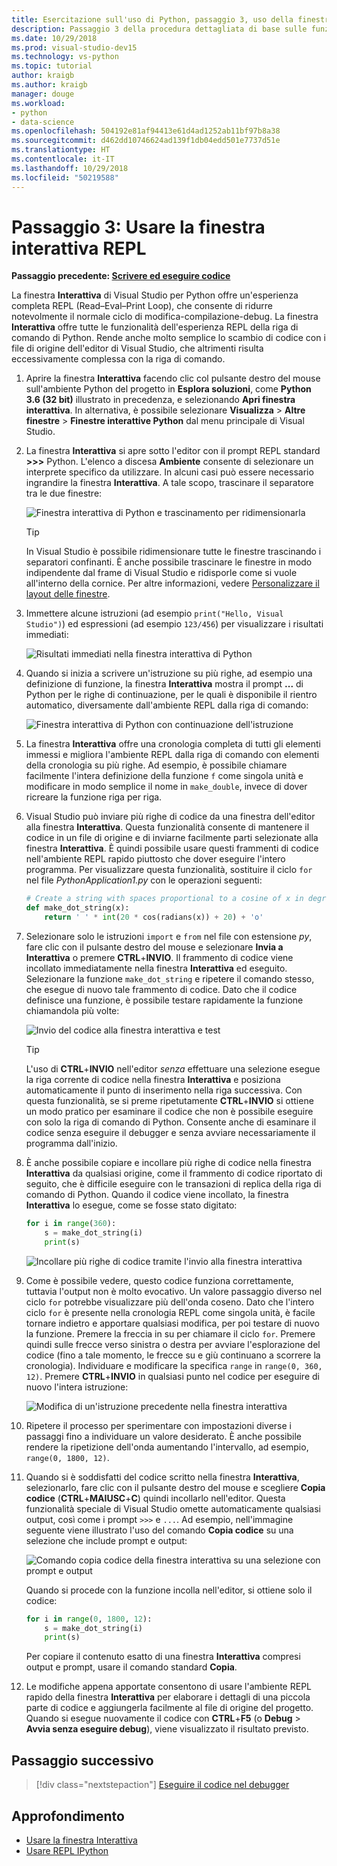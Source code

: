 ```yaml
---
title: Esercitazione sull'uso di Python, passaggio 3, uso della finestra interattiva REPL
description: Passaggio 3 della procedura dettagliata di base sulle funzionalità di Visual Studio, dedicato alla finestra interattiva REPL di Python.
ms.date: 10/29/2018
ms.prod: visual-studio-dev15
ms.technology: vs-python
ms.topic: tutorial
author: kraigb
ms.author: kraigb
manager: douge
ms.workload:
- python
- data-science
ms.openlocfilehash: 504192e81af94413e61d4ad1252ab11bf97b8a38
ms.sourcegitcommit: d462dd10746624ad139f1db04edd501e7737d51e
ms.translationtype: HT
ms.contentlocale: it-IT
ms.lasthandoff: 10/29/2018
ms.locfileid: "50219588"
---
```

# <a name="step-3-use-the-interactive-repl-window"></a>Passaggio 3: Usare la finestra interattiva REPL

**Passaggio precedente: [Scrivere ed eseguire codice](tutorial-working-with-python-in-visual-studio-step-02-writing-code.md)**

La finestra **Interattiva** di Visual Studio per Python offre un'esperienza completa REPL (Read–Eval–Print Loop), che consente di ridurre notevolmente il normale ciclo di modifica-compilazione-debug. La finestra **Interattiva** offre tutte le funzionalità dell'esperienza REPL della riga di comando di Python. Rende anche molto semplice lo scambio di codice con i file di origine dell'editor di Visual Studio, che altrimenti risulta eccessivamente complessa con la riga di comando.

1. Aprire la finestra **Interattiva** facendo clic col pulsante destro del mouse sull'ambiente Python del progetto in **Esplora soluzioni**, come **Python 3.6 (32 bit)** illustrato in precedenza, e selezionando **Apri finestra interattiva**. In alternativa, è possibile selezionare **Visualizza** > **Altre finestre** > **Finestre interattive Python** dal menu principale di Visual Studio.

1. La finestra **Interattiva** si apre sotto l'editor con il prompt REPL standard **>>>** Python. L'elenco a discesa **Ambiente** consente di selezionare un interprete specifico da utilizzare. In alcuni casi può essere necessario ingrandire la finestra **Interattiva**. A tale scopo, trascinare il separatore tra le due finestre:

    ![Finestra interattiva di Python e trascinamento per ridimensionarla](media/vs-getting-started-python-11-interactive1b.png)

    > [!Tip]
    > In Visual Studio è possibile ridimensionare tutte le finestre trascinando i separatori confinanti. È anche possibile trascinare le finestre in modo indipendente dal frame di Visual Studio e ridisporle come si vuole all'interno della cornice. Per altre informazioni, vedere [Personalizzare il layout delle finestre](../ide/customizing-window-layouts-in-visual-studio.md).

1. Immettere alcune istruzioni (ad esempio `print("Hello, Visual Studio")`) ed espressioni (ad esempio `123/456`) per visualizzare i risultati immediati:

    ![Risultati immediati nella finestra interattiva di Python](media/vs-getting-started-python-12-interactive2.png)

1. Quando si inizia a scrivere un'istruzione su più righe, ad esempio una definizione di funzione, la finestra **Interattiva** mostra il prompt **...** di Python per le righe di continuazione, per le quali è disponibile il rientro automatico, diversamente dall'ambiente REPL dalla riga di comando:

    ![Finestra interattiva di Python con continuazione dell'istruzione](media/vs-getting-started-python-13-interactive3.png)

1. La finestra **Interattiva** offre una cronologia completa di tutti gli elementi immessi e migliora l'ambiente REPL dalla riga di comando con elementi della cronologia su più righe. Ad esempio, è possibile chiamare facilmente l'intera definizione della funzione `f` come singola unità e modificare in modo semplice il nome in `make_double`, invece di dover ricreare la funzione riga per riga.

1. Visual Studio può inviare più righe di codice da una finestra dell'editor alla finestra **Interattiva**. Questa funzionalità consente di mantenere il codice in un file di origine e di inviarne facilmente parti selezionate alla finestra **Interattiva**. È quindi possibile usare questi frammenti di codice nell'ambiente REPL rapido piuttosto che dover eseguire l'intero programma. Per visualizzare questa funzionalità, sostituire il ciclo `for` nel file *PythonApplication1.py* con le operazioni seguenti:

    ```python
    # Create a string with spaces proportional to a cosine of x in degrees
    def make_dot_string(x):
        return ' ' * int(20 * cos(radians(x)) + 20) + 'o'
    ```

1. Selezionare solo le istruzioni `import` e `from` nel file con estensione *py*, fare clic con il pulsante destro del mouse e selezionare **Invia a Interattiva** o premere **CTRL**+**INVIO**. Il frammento di codice viene incollato immediatamente nella finestra **Interattiva** ed eseguito. Selezionare la funzione `make_dot_string` e ripetere il comando stesso, che esegue di nuovo tale frammento di codice. Dato che il codice definisce una funzione, è possibile testare rapidamente la funzione chiamandola più volte:

    ![Invio del codice alla finestra interattiva e test](media/vs-getting-started-python-14-interactive4.png)

    > [!Tip]
    > L'uso di **CTRL**+**INVIO** nell'editor *senza* effettuare una selezione esegue la riga corrente di codice nella finestra **Interattiva** e posiziona automaticamente il punto di inserimento nella riga successiva. Con questa funzionalità, se si preme ripetutamente **CTRL**+**INVIO** si ottiene un modo pratico per esaminare il codice che non è possibile eseguire con solo la riga di comando di Python. Consente anche di esaminare il codice senza eseguire il debugger e senza avviare necessariamente il programma dall'inizio.

1. È anche possibile copiare e incollare più righe di codice nella finestra **Interattiva** da qualsiasi origine, come il frammento di codice riportato di seguito, che è difficile eseguire con le transazioni di replica della riga di comando di Python. Quando il codice viene incollato, la finestra **Interattiva** lo esegue, come se fosse stato digitato:

    ```python
    for i in range(360):
        s = make_dot_string(i)
        print(s)
    ```

    ![Incollare più righe di codice tramite l'invio alla finestra interattiva](media/vs-getting-started-python-15-interactive5.png)

1. Come è possibile vedere, questo codice funziona correttamente, tuttavia l'output non è molto evocativo. Un valore passaggio diverso nel ciclo `for` potrebbe visualizzare più dell'onda coseno. Dato che l'intero ciclo `for` è presente nella cronologia REPL come singola unità, è facile tornare indietro e apportare qualsiasi modifica, per poi testare di nuovo la funzione. Premere la freccia in su per chiamare il ciclo `for`. Premere quindi sulle frecce verso sinistra o destra per avviare l'esplorazione del codice (fino a tale momento, le frecce su e giù continuano a scorrere la cronologia). Individuare e modificare la specifica `range` in `range(0, 360, 12)`. Premere **CTRL**+**INVIO** in qualsiasi punto nel codice per eseguire di nuovo l'intera istruzione:

    ![Modifica di un'istruzione precedente nella finestra interattiva](media/vs-getting-started-python-16-interactive6.png)

1. Ripetere il processo per sperimentare con impostazioni diverse i passaggi fino a individuare un valore desiderato. È anche possibile rendere la ripetizione dell'onda aumentando l'intervallo, ad esempio, `range(0, 1800, 12)`.
 
1. Quando si è soddisfatti del codice scritto nella finestra **Interattiva**, selezionarlo, fare clic con il pulsante destro del mouse e scegliere **Copia codice** (**CTRL**+**MAIUSC**+**C**) quindi incollarlo nell'editor. Questa funzionalità speciale di Visual Studio omette automaticamente qualsiasi output, così come i prompt `>>>` e `...`. Ad esempio, nell'immagine seguente viene illustrato l'uso del comando **Copia codice** su una selezione che include prompt e output:

    ![Comando copia codice della finestra interattiva su una selezione con prompt e output](media/vs-getting-started-python-17-interactive7.png)

    Quando si procede con la funzione incolla nell'editor, si ottiene solo il codice:

    ```python
    for i in range(0, 1800, 12):
        s = make_dot_string(i)
        print(s)
    ```

    Per copiare il contenuto esatto di una finestra **Interattiva** compresi output e prompt, usare il comando standard **Copia**.

1. Le modifiche appena apportate consentono di usare l'ambiente REPL rapido della finestra **Interattiva** per elaborare i dettagli di una piccola parte di codice e aggiungerla facilmente al file di origine del progetto. Quando si esegue nuovamente il codice con **CTRL**+**F5** (o **Debug** > **Avvia senza eseguire debug**), viene visualizzato il risultato previsto.

## <a name="next-step"></a>Passaggio successivo

> [!div class="nextstepaction"]
> [Eseguire il codice nel debugger](tutorial-working-with-python-in-visual-studio-step-04-debugging.md)

## <a name="go-deeper"></a>Approfondimento

- [Usare la finestra Interattiva](python-interactive-repl-in-visual-studio.md)
- [Usare REPL IPython](interactive-repl-ipython.md)
